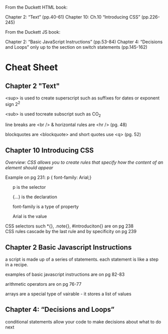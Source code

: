 From the Duckett HTML book:

Chapter 2: “Text” (pp.40-61)
Chapter 10: Ch.10 “Introducing CSS” (pp.226-245)

From the Duckett JS book:

Chapter 2: “Basic JavaScript Instructions” (pp.53-84)
Chapter 4: “Decisions and Loops” only up to the section on switch statements (pp.145-162)

<h1>Cheat Sheet </h1>
<h2> Chapter 2 "Text" </h2>
<p>&ltsup> is used to create superscript such as suffixes for dates or exponent sign 2<sup>2</sup></p>

<p>&ltsub> is used tocreate subscript such as CO<sub>2</sub></p>

<p> line breaks are &ltbr /> & horizontal rules  are &lthr /> (pg. 48) </p>
<p> blockquotes are &ltblockquote> and short quotes use &ltq> (pg. 52) </p>

<h2> Chapter 10 Introducing CSS </h2>
<em> Overview: CSS allows you to create rules that specify how the content of an element should appear </em>

<p>Example on pg 231: p { font-family: Arial;}
<ul> p is the selector </ul>
<ul>{...} is the declaration </ul>
<ul>font-family is a type of property</ul>
<ul> Arial is the value </ul> </p>

<p>CSS selectors  such *{}, .note{}, #introduciton{} are on pg 238 <br />
CSS rules cascade by the last rule and by specificity on pg 239 </p>

<h2> Chapter 2 Basic Javascript Instructions </h2>

<p>a script is made up of a series of statements. each statement is like a step in a recipe.</p>
<p>examples of basic javascript instructions are on pg 82-83</p>

<p>arithmetic operators are on pg 76-77 </p>
<p>arrays are a special type of vairable - it stores a list of values </p>

<h2> Chapter 4: “Decisions and Loops” </h2>

<p> conditional statements allow your code to make decisions about what to do next </p>
  
